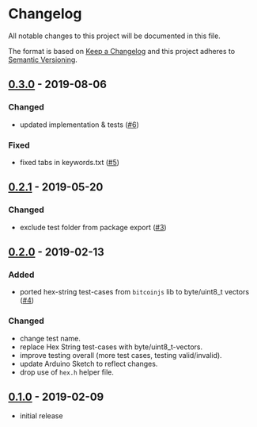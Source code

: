 # Changelog

All notable changes to this project will be documented in this file.

The format is based on [Keep a Changelog](http://keepachangelog.com/en/1.0.0/)
and this project adheres to [Semantic Versioning](http://semver.org/spec/v2.0.0.html).

## [0.3.0] - 2019-08-06
### Changed
-   updated implementation & tests ([#6])

### Fixed
-   fixed tabs in keywords.txt ([#5])

## [0.2.1] - 2019-05-20
### Changed
-   exclude test folder from package export ([#3])

## [0.2.0] - 2019-02-13
### Added
-   ported hex-string test-cases from `bitcoinjs` lib to byte/uint8_t vectors ([#4])

### Changed
-   change test name.
-   replace Hex String test-cases with byte/uint8_t-vectors.
-   improve testing overall (more test cases, testing valid/invalid).
-   update Arduino Sketch to reflect changes.
-   drop use of `hex.h` helper file.

## [0.1.0] - 2019-02-09
-   initial release

[0.1.0]: https://github.com/sleepdefic1t/BIP66/releases/tag/0.1.0
[#4]: https://github.com/sleepdefic1t/BIP66/pull/4
[0.2.0]: https://github.com/ArkEcosystem/cpp-client/compare/0.1.0...0.2.0
[#3]: https://github.com/sleepdefic1t/BIP66/pull/3
[0.2.1]: https://github.com/ArkEcosystem/cpp-client/compare/0.2.0...0.2.1
[#5]: https://github.com/sleepdefic1t/BIP66/pull/5
[#6]: https://github.com/sleepdefic1t/BIP66/pull/6
[0.3.0]: https://github.com/ArkEcosystem/cpp-client/compare/0.2.0...0.3.0
